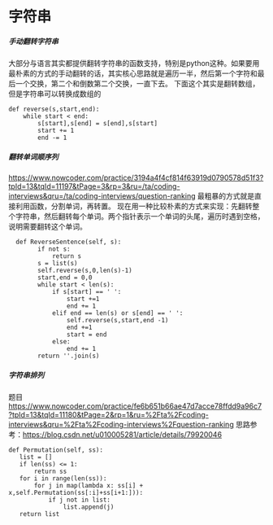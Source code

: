 # 字符串
##### 手动翻转字符串
大部分与语言其实都提供翻转字符串的函数支持，特别是python这种。如果要用最朴素的方式的手动翻转的话，其实核心思路就是遍历一半，然后第一个字符和最后一个交换，第二个和倒数第二个交换，一直下去。
下面这个其实是翻转数组，但是字符串可以转换成数组的
```
def reverse(s,start,end):
	while start < end:
		s[start],s[end] = s[end],s[start]
		start += 1
		end -= 1
```

##### 翻转单词顺序列
https://www.nowcoder.com/practice/3194a4f4cf814f63919d0790578d51f3?tpId=13&tqId=11197&tPage=3&rp=3&ru=/ta/coding-interviews&qru=/ta/coding-interviews/question-ranking
最粗暴的方式就是直接利用函数，分割单词，再转置。
现在用一种比较朴素的方式来实现：先翻转整个字符串，然后翻转每个单词。两个指针表示一个单词的头尾，遍历时遇到空格，说明需要翻转这个单词。

```
  def ReverseSentence(self, s):
        if not s:
            return s
        s = list(s)
        self.reverse(s,0,len(s)-1)
        start,end = 0,0
        while start < len(s):
            if s[start] == ' ':
                start +=1
                end += 1
            elif end == len(s) or s[end] == ' ':
                self.reverse(s,start,end -1)
                end +=1
                start = end
            else:
                end += 1
        return ''.join(s)
```

##### 字符串排列
题目 https://www.nowcoder.com/practice/fe6b651b66ae47d7acce78ffdd9a96c7?tpId=13&tqId=11180&tPage=2&rp=1&ru=%2Fta%2Fcoding-interviews&qru=%2Fta%2Fcoding-interviews%2Fquestion-ranking
思路参考：https://blog.csdn.net/u010005281/article/details/79920046
```
def Permutation(self, ss):
   list = []
   if len(ss) <= 1:
       return ss
   for i in range(len(ss)):
       for j in map(lambda x: ss[i] + x,self.Permutation(ss[:i]+ss[i+1:])):
           if j not in list:
               list.append(j)
   return list
```


